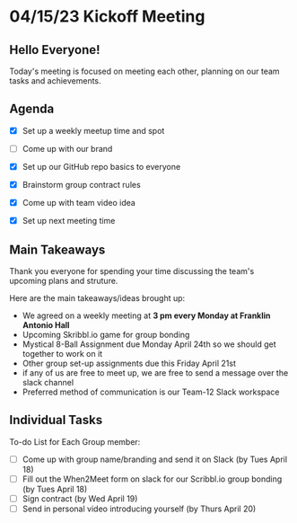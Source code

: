 # 04/15/23 Kickoff Meeting

## Hello Everyone!
Today's meeting is focused on meeting each other, planning on our team tasks and achievements.

## Agenda
- [x] Set up a weekly meetup time and spot
- [ ] Come up with our brand
- [x] Set up our GitHub repo basics to everyone
- [x] Brainstorm group contract rules
- [x] Come up with team video idea
- [x] Set up next meeting time


## Main Takeaways
Thank you everyone for spending your time discussing the team's upcoming plans and struture. 

Here are the main takeaways/ideas brought up:
- We agreed on a weekly meeting at **3 pm every Monday at Franklin Antonio Hall**
- Upcoming Skribbl.io game for group bonding
- Mystical 8-Ball Assignment due Monday April 24th so we should get together to work on it
- Other group set-up assignments due this Friday April 21st
- if any of us are free to meet up, we are free to send a message over the slack channel
- Preferred method of communication is our Team-12 Slack workspace

## Individual Tasks

To-do List for Each Group member:
- [ ] Come up with group name/branding and send it on Slack (by Tues April 18)
- [ ] Fill out the When2Meet form on slack for our Scribbl.io group bonding (by Tues April 18)
- [ ] Sign contract (by Wed April 19)
- [ ] Send in personal video introducing yourself (by Thurs April 20)
